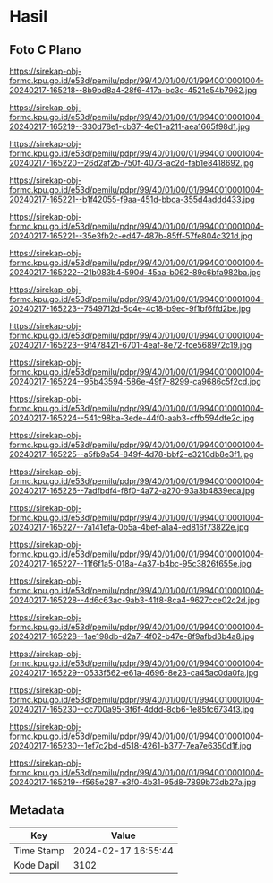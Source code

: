 # Hasil

## Foto C Plano

https://sirekap-obj-formc.kpu.go.id/e53d/pemilu/pdpr/99/40/01/00/01/9940010001004-20240217-165218--8b9bd8a4-28f6-417a-bc3c-4521e54b7962.jpg

https://sirekap-obj-formc.kpu.go.id/e53d/pemilu/pdpr/99/40/01/00/01/9940010001004-20240217-165219--330d78e1-cb37-4e01-a211-aea1665f98d1.jpg

https://sirekap-obj-formc.kpu.go.id/e53d/pemilu/pdpr/99/40/01/00/01/9940010001004-20240217-165220--26d2af2b-750f-4073-ac2d-fab1e8418692.jpg

https://sirekap-obj-formc.kpu.go.id/e53d/pemilu/pdpr/99/40/01/00/01/9940010001004-20240217-165221--b1f42055-f9aa-451d-bbca-355d4addd433.jpg

https://sirekap-obj-formc.kpu.go.id/e53d/pemilu/pdpr/99/40/01/00/01/9940010001004-20240217-165221--35e3fb2c-ed47-487b-85ff-57fe804c321d.jpg

https://sirekap-obj-formc.kpu.go.id/e53d/pemilu/pdpr/99/40/01/00/01/9940010001004-20240217-165222--21b083b4-590d-45aa-b062-89c6bfa982ba.jpg

https://sirekap-obj-formc.kpu.go.id/e53d/pemilu/pdpr/99/40/01/00/01/9940010001004-20240217-165223--7549712d-5c4e-4c18-b9ec-9f1bf6ffd2be.jpg

https://sirekap-obj-formc.kpu.go.id/e53d/pemilu/pdpr/99/40/01/00/01/9940010001004-20240217-165223--9f478421-6701-4eaf-8e72-fce568972c19.jpg

https://sirekap-obj-formc.kpu.go.id/e53d/pemilu/pdpr/99/40/01/00/01/9940010001004-20240217-165224--95b43594-586e-49f7-8299-ca9686c5f2cd.jpg

https://sirekap-obj-formc.kpu.go.id/e53d/pemilu/pdpr/99/40/01/00/01/9940010001004-20240217-165224--541c98ba-3ede-44f0-aab3-cffb594dfe2c.jpg

https://sirekap-obj-formc.kpu.go.id/e53d/pemilu/pdpr/99/40/01/00/01/9940010001004-20240217-165225--a5fb9a54-849f-4d78-bbf2-e3210db8e3f1.jpg

https://sirekap-obj-formc.kpu.go.id/e53d/pemilu/pdpr/99/40/01/00/01/9940010001004-20240217-165226--7adfbdf4-f8f0-4a72-a270-93a3b4839eca.jpg

https://sirekap-obj-formc.kpu.go.id/e53d/pemilu/pdpr/99/40/01/00/01/9940010001004-20240217-165227--7a141efa-0b5a-4bef-a1a4-ed816f73822e.jpg

https://sirekap-obj-formc.kpu.go.id/e53d/pemilu/pdpr/99/40/01/00/01/9940010001004-20240217-165227--11f6f1a5-018a-4a37-b4bc-95c3826f655e.jpg

https://sirekap-obj-formc.kpu.go.id/e53d/pemilu/pdpr/99/40/01/00/01/9940010001004-20240217-165228--4d6c63ac-9ab3-41f8-8ca4-9627cce02c2d.jpg

https://sirekap-obj-formc.kpu.go.id/e53d/pemilu/pdpr/99/40/01/00/01/9940010001004-20240217-165228--1ae198db-d2a7-4f02-b47e-8f9afbd3b4a8.jpg

https://sirekap-obj-formc.kpu.go.id/e53d/pemilu/pdpr/99/40/01/00/01/9940010001004-20240217-165229--0533f562-e61a-4696-8e23-ca45ac0da0fa.jpg

https://sirekap-obj-formc.kpu.go.id/e53d/pemilu/pdpr/99/40/01/00/01/9940010001004-20240217-165230--cc700a95-3f6f-4ddd-8cb6-1e85fc6734f3.jpg

https://sirekap-obj-formc.kpu.go.id/e53d/pemilu/pdpr/99/40/01/00/01/9940010001004-20240217-165230--1ef7c2bd-d518-4261-b377-7ea7e6350d1f.jpg

https://sirekap-obj-formc.kpu.go.id/e53d/pemilu/pdpr/99/40/01/00/01/9940010001004-20240217-165219--f565e287-e3f0-4b31-95d8-7899b73db27a.jpg


## Metadata

| Key        | Value               |
| ---------- | ------------------- |
| Time Stamp | 2024-02-17 16:55:44 |
| Kode Dapil | 3102                |



